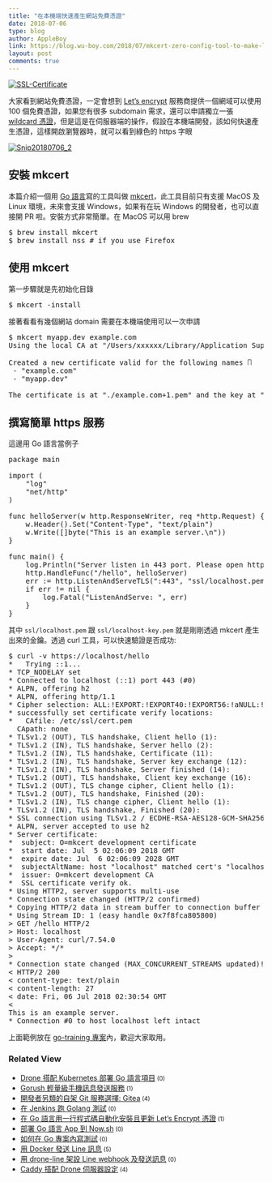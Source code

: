 ```yaml
---
title: "在本機端快速產生網站免費憑證"
date: 2018-07-06
type: blog
author: AppleBoy
link: https://blog.wu-boy.com/2018/07/mkcert-zero-config-tool-to-make-locally-trusted-development-certificates/
layout: post
comments: true
---
```


<a href="https://www.flickr.com/photos/appleboy/43227213371/in/dateposted-public/" title="SSL-Certificate"><img src="https://i1.wp.com/farm2.staticflickr.com/1785/43227213371_a041db0810_o.png?w=840&#038;ssl=1" alt="SSL-Certificate" data-recalc-dims="1" /></a>

大家看到網站免費憑證，一定會想到 <a href="https://letsencrypt.org/">Let&#8217;s encrypt</a> 服務商提供一個網域可以使用 100 個免費憑證，如果您有很多 subdomain 需求，還可以申請獨立一張 <a href="https://community.letsencrypt.org/t/acme-v2-and-wildcard-certificate-support-is-live/55579">wildcard 憑證</a>，但是這是在伺服器端的操作，假設在本機端開發，該如何快速產生憑證，這樣開啟瀏覽器時，就可以看到綠色的 https 字眼

<a href="https://www.flickr.com/photos/appleboy/43177490822/in/dateposted-public/" title="Snip20180706_2"><img src="https://i2.wp.com/farm1.staticflickr.com/921/43177490822_974612c015_z.jpg?w=840&#038;ssl=1" alt="Snip20180706_2" data-recalc-dims="1" /></a>

<span id="more-7047"></span>

<h2>安裝 mkcert</h2>

本篇介紹一個用 <a href="https://golang.org">Go 語言</a>寫的工具叫做 <a href="https://github.com/FiloSottile/mkcert">mkcert</a>，此工具目前只有支援 MacOS 及 Linux 環境，未來會支援 Windows，如果有在玩 Windows 的開發者，也可以直接開 PR 啦。安裝方式非常簡單。在 MacOS 可以用 brew

<pre class="brush: plain; title: ; notranslate">
$ brew install mkcert
$ brew install nss # if you use Firefox
</pre>

<h2>使用 mkcert</h2>

第一步驟就是先初始化目錄

<pre class="brush: plain; title: ; notranslate">
$ mkcert -install
</pre>

接著看看有幾個網站 domain 需要在本機端使用可以一次申請

<pre class="brush: plain; title: ; notranslate">
$ mkcert myapp.dev example.com
Using the local CA at &quot;/Users/xxxxxx/Library/Application Support/mkcert&quot; ✨

Created a new certificate valid for the following names <img src="https://s.w.org/images/core/emoji/2.3/72x72/1f4dc.png" alt="📜" class="wp-smiley" style="height: 1em; max-height: 1em;" />
 - &quot;example.com&quot;
 - &quot;myapp.dev&quot;

The certificate is at &quot;./example.com+1.pem&quot; and the key at &quot;./example.com+1-key.pem&quot; ✅
</pre>

<h2>撰寫簡單 https 服務</h2>

這邊用 Go 語言當例子

<pre class="brush: go; title: ; notranslate">
package main

import (
    &quot;log&quot;
    &quot;net/http&quot;
)

func helloServer(w http.ResponseWriter, req *http.Request) {
    w.Header().Set(&quot;Content-Type&quot;, &quot;text/plain&quot;)
    w.Write([]byte(&quot;This is an example server.\n&quot;))
}

func main() {
    log.Println(&quot;Server listen in 443 port. Please open https://localhost/hello&quot;)
    http.HandleFunc(&quot;/hello&quot;, helloServer)
    err := http.ListenAndServeTLS(&quot;:443&quot;, &quot;ssl/localhost.pem&quot;, &quot;ssl/localhost-key.pem&quot;, nil)
    if err != nil {
        log.Fatal(&quot;ListenAndServe: &quot;, err)
    }
}
</pre>

其中 <code>ssl/localhost.pem</code> 跟 <code>ssl/localhost-key.pem</code> 就是剛剛透過 mkcert 產生出來的金鑰。透過 curl 工具，可以快速驗證是否成功:

<pre class="brush: plain; title: ; notranslate">
$ curl -v https://localhost/hello
*   Trying ::1...
* TCP_NODELAY set
* Connected to localhost (::1) port 443 (#0)
* ALPN, offering h2
* ALPN, offering http/1.1
* Cipher selection: ALL:!EXPORT:!EXPORT40:!EXPORT56:!aNULL:!LOW:!RC4:@STRENGTH
* successfully set certificate verify locations:
*   CAfile: /etc/ssl/cert.pem
  CApath: none
* TLSv1.2 (OUT), TLS handshake, Client hello (1):
* TLSv1.2 (IN), TLS handshake, Server hello (2):
* TLSv1.2 (IN), TLS handshake, Certificate (11):
* TLSv1.2 (IN), TLS handshake, Server key exchange (12):
* TLSv1.2 (IN), TLS handshake, Server finished (14):
* TLSv1.2 (OUT), TLS handshake, Client key exchange (16):
* TLSv1.2 (OUT), TLS change cipher, Client hello (1):
* TLSv1.2 (OUT), TLS handshake, Finished (20):
* TLSv1.2 (IN), TLS change cipher, Client hello (1):
* TLSv1.2 (IN), TLS handshake, Finished (20):
* SSL connection using TLSv1.2 / ECDHE-RSA-AES128-GCM-SHA256
* ALPN, server accepted to use h2
* Server certificate:
*  subject: O=mkcert development certificate
*  start date: Jul  5 02:06:09 2018 GMT
*  expire date: Jul  6 02:06:09 2028 GMT
*  subjectAltName: host &quot;localhost&quot; matched cert&#039;s &quot;localhost&quot;
*  issuer: O=mkcert development CA
*  SSL certificate verify ok.
* Using HTTP2, server supports multi-use
* Connection state changed (HTTP/2 confirmed)
* Copying HTTP/2 data in stream buffer to connection buffer after upgrade: len=0
* Using Stream ID: 1 (easy handle 0x7f8fca805800)
&gt; GET /hello HTTP/2
&gt; Host: localhost
&gt; User-Agent: curl/7.54.0
&gt; Accept: */*
&gt;
* Connection state changed (MAX_CONCURRENT_STREAMS updated)!
&lt; HTTP/2 200
&lt; content-type: text/plain
&lt; content-length: 27
&lt; date: Fri, 06 Jul 2018 02:30:54 GMT
&lt;
This is an example server.
* Connection #0 to host localhost left intact
</pre>

上面範例放在 <a href="https://github.com/go-training/training/tree/master/example21-simple-golang-https-tls">go-training 專案</a>內，歡迎大家取用。
<div class="wp_rp_wrap  wp_rp_plain" ><div class="wp_rp_content"><h3 class="related_post_title">Related View</h3><ul class="related_post wp_rp"><li data-position="0" data-poid="in-7029" data-post-type="none" ><a href="https://blog.wu-boy.com/2018/06/drone-kubernetes-with-golang/" class="wp_rp_title">Drone 搭配 Kubernetes 部署 Go 語言項目</a><small class="wp_rp_comments_count"> (0)</small><br /></li><li data-position="1" data-poid="in-6869" data-post-type="none" ><a href="https://blog.wu-boy.com/2017/11/gorush-a-push-notification-server-written-in-go/" class="wp_rp_title">Gorush 輕量級手機訊息發送服務</a><small class="wp_rp_comments_count"> (1)</small><br /></li><li data-position="2" data-poid="in-6634" data-post-type="none" ><a href="https://blog.wu-boy.com/2017/01/new-git-code-hosting-option-gitea/" class="wp_rp_title">開發者另類的自架 Git 服務選擇: Gitea</a><small class="wp_rp_comments_count"> (4)</small><br /></li><li data-position="3" data-poid="in-6481" data-post-type="none" ><a href="https://blog.wu-boy.com/2016/08/golang-tesing-on-jenkins/" class="wp_rp_title">在 Jenkins 跑 Golang 測試</a><small class="wp_rp_comments_count"> (0)</small><br /></li><li data-position="4" data-poid="in-6683" data-post-type="none" ><a href="https://blog.wu-boy.com/2017/04/1-line-letsencrypt-https-servers-in-golang/" class="wp_rp_title">在 Go 語言用一行程式碼自動化安裝且更新 Let’s Encrypt 憑證</a><small class="wp_rp_comments_count"> (1)</small><br /></li><li data-position="5" data-poid="in-6819" data-post-type="none" ><a href="https://blog.wu-boy.com/2017/09/deploy-go-app-to-zeit-now/" class="wp_rp_title">部署 Go 語言 App 到 Now.sh</a><small class="wp_rp_comments_count"> (0)</small><br /></li><li data-position="6" data-poid="in-7021" data-post-type="none" ><a href="https://blog.wu-boy.com/2018/05/how-to-write-testing-in-golang/" class="wp_rp_title">如何在 Go 專案內寫測試</a><small class="wp_rp_comments_count"> (0)</small><br /></li><li data-position="7" data-poid="in-6569" data-post-type="none" ><a href="https://blog.wu-boy.com/2016/11/send-line-notification-using-docker-written-in-golang/" class="wp_rp_title">用 Docker 發送 Line 訊息</a><small class="wp_rp_comments_count"> (5)</small><br /></li><li data-position="8" data-poid="in-6617" data-post-type="none" ><a href="https://blog.wu-boy.com/2016/12/send-line-message-using-drone-line/" class="wp_rp_title">用 drone-line 架設 Line webhook 及發送訊息</a><small class="wp_rp_comments_count"> (0)</small><br /></li><li data-position="9" data-poid="in-6657" data-post-type="none" ><a href="https://blog.wu-boy.com/2017/02/caddy-setting-with-drone-ci-server/" class="wp_rp_title">Caddy 搭配 Drone 伺服器設定</a><small class="wp_rp_comments_count"> (4)</small><br /></li></ul></div></div>